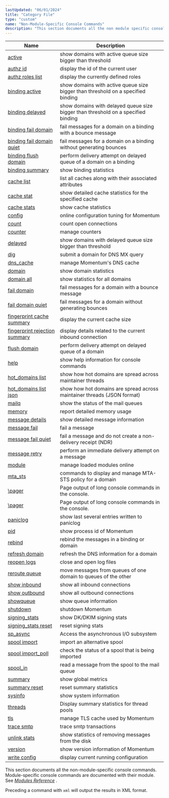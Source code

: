 ```yaml
---
lastUpdated: "06/01/2024"
title: "Category File"
type: "custom"
name: "Non-Module-Specific Console Commands"
description: "This section documents all the non module specific console commands Module specific console commands are documented with their module See Chapter 71 Modules Reference Preceding a command with xml will output the results in XML format..."
---
```



| Name                                                                                | Description                                                                       |
|-------------------------------------------------------------------------------------|-----------------------------------------------------------------------------------|
| [active](/momentum/4/console-commands/active)                                               | show domains with active queue size bigger than threshold                         |
| [authz id](/momentum/4/console-commands/authz-id)                                           | display the id of the current user                                                |
| [authz roles list](/momentum/4/console-commands/authz-roles-list)                           | display the currently defined roles                                               |
| [binding active](/momentum/4/console-commands/binding-active)                               | show domains with active queue size bigger than threshold on a specified binding  |
| [binding delayed](/momentum/4/console-commands/binding-delayed)                             | show domains with delayed queue size bigger than threshold on a specified binding |
| [binding fail domain](/momentum/4/console-commands/binding-fail-domain)                     | fail messages for a domain on a binding with a bounce message                     |
| [binding fail domain quiet](/momentum/4/console-commands/binding-fail-domain-quiet)         | fail messages for a domain on a binding without generating bounces                |
| [binding flush domain](/momentum/4/console-commands/binding-flush-domain)                   | perform delivery attempt on delayed queue of a domain on a binding                |
| [binding summary](/momentum/4/console-commands/binding-summary)                             | show binding statistics                                                           |
| [cache list](/momentum/4/console-commands/cache-list)                                       | list all caches along with their associated attributes                            |
| [cache stat](/momentum/4/console-commands/cache-stat)                                       | show detailed cache statistics for the specified cache                            |
| [cache stats](/momentum/4/console-commands/cache-stats)                                     | show cache statistics                                                             |
| [config](/momentum/4/console-commands/config)                                               | online configuration tuning for Momentum                                          |
| [count](/momentum/4/console-commands/count)                                                 | count open connections                                                            |
| [counter](/momentum/4/console-commands/counter)                                             | manage counters                                                                   |
| [delayed](/momentum/4/console-commands/delayed)                                             | show domains with delayed queue size bigger than threshold                        |
| [dig](/momentum/4/console-commands/dig)                                                     | submit a domain for DNS MX query                                                  |
| [dns_cache](/momentum/4/console-commands/dns-cache)                                         | manage Momentum's DNS cache                                                       |
| [domain](/momentum/4/console-commands/domain)                                               | show domain statistics                                                            |
| [domain all](/momentum/4/console-commands/domain-all)                                       | show statistics for all domains                                                   |
| [fail domain](/momentum/4/console-commands/fail-domain)                                     | fail messages for a domain with a bounce message                                  |
| [fail domain quiet](/momentum/4/console-commands/fail-domain-quiet)                         | fail messages for a domain without generating bounces                             |
| [fingerprint cache summary](/momentum/4/console-commands/fingerprint-cache-summary)         | display the current cache size                                                    |
| [fingerprint rejection summary](/momentum/4/console-commands/fingerprint-rejection-summary) | display details related to the current inbound connection                         |
| [flush domain](/momentum/4/console-commands/flush-domain)                                   | perform delivery attempt on delayed queue of a domain                             |
| [help](/momentum/4/console-commands/help)                                                   | show help information for console commands                                        |
| [hot_domains list](/momentum/4/console-commands/hot-domains-list)                                        | show how hot domains are spread across maintainer threads                                        |
| [hot_domains list json](/momentum/4/console-commands/hot-domains-list-json)                                   | show how hot domains are spread across maintainer threads (JSON format)                                        |
| [mailq](/momentum/4/console-commands/4-mailq)                                                 | show the status of the mail queues                                                |
| [memory](/momentum/4/console-commands/4-memory)                                               | report detailed memory usage                                                      |
| [message details](/momentum/4/console-commands/message-details)                             | show detailed message information                                                 |
| [message fail](/momentum/4/console-commands/message-fail)                                   | fail a message                                                                    |
| [message fail quiet](/momentum/4/console-commands/message-fail-quiet)                       | fail a message and do not create a non-delivery receipt (NDR)                     |
| [message retry](/momentum/4/console-commands/message-retry)                                 | perform an immediate delivery attempt on a message                                |
| [module](/momentum/4/console-commands/4-module)                                               | manage loaded modules online                                                      |
| [mta_sts](/momentum/4/console-commands/mta_sts)                                             | commands to display and manage MTA-STS policy for a domain                        |
| [\pager](/momentum/4/console-commands/pager)                                                | Page output of long console commands in the console.                              |
| [\pager](/momentum/4/console-commands/pager)                                                | Page output of long console commands in the console.                              |
| [paniclog](/momentum/4/console-commands/paniclog)                                           | show last several entries written to paniclog                                     |
| [pid](/momentum/4/console-commands/pid)                                                     | show process id of Momentum                                                       |
| [rebind](/momentum/4/console-commands/rebind)                                               | rebind the messages in a binding or domain                                        |
| [refresh domain](/momentum/4/console-commands/refresh-domain)                               | refresh the DNS information for a domain                                          |
| [reopen logs](/momentum/4/console-commands/reopen-logs)                                     | close and open log files                                                          |
| [reroute queue](/momentum/4/console-commands/reroute-queue)                                 | move messages from queues of one domain to queues of the other                    |
| [show inbound](/momentum/4/console-commands/show-inbound)                                   | show all inbound connections                                                      |
| [show outbound](/momentum/4/console-commands/show-outbound)                                 | show all outbound connections                                                     |
| [showqueue](/momentum/4/console-commands/showqueue)                                         | show queue information                                                            |
| [shutdown](/momentum/4/console-commands/shutdown)                                           | shutdown Momentum                                                                 |
| [signing_stats](/momentum/4/console-commands/signing-stats)                                 | show DK/DKIM signing stats                                                        |
| [signing_stats reset](/momentum/4/console-commands/signing-stats-reset)                     | reset signing stats                                                               |
| [sp_async](/momentum/4/console-commands/sp-async)                                           | Access the asynchronous I/O subsystem                                             |
| [spool import](/momentum/4/console-commands/spool-import)                                   | import an alternative spool                                                       |
| [spool import_poll](/momentum/4/console-commands/spool-import-poll)                         | check the status of a spool that is being imported                                |
| [spool_in](/momentum/4/console-commands/spool-in)                                           | read a message from the spool to the mail queue                                   |
| [summary](/momentum/4/console-commands/summary)                                             | show global metrics                                                               |
| [summary reset](/momentum/4/console-commands/summary-reset)                                 | reset summary statistics                                                          |
| [sysinfo](/momentum/4/console-commands/sysinfo)                                             | show system information                                                           |
| [threads](/momentum/4/console-commands/threads)                                             | Display summary statistics for thread pools                                       |
| [tls](/momentum/4/console-commands/tls)                                                     | manage TLS cache used by Momentum                                                 |
| [trace smtp](/momentum/4/console-commands/trace-smtp)                                       | trace smtp transactions                                                           |
| [unlink stats](/momentum/4/console-commands/unlink-stats)                                   | show statistics of removing messages from the disk                                |
| [version](/momentum/4/console-commands/version)                                             | show version information of Momentum                                              |
| [write config](/momentum/4/console-commands/write-config)                                   | display current running configuration                                             |

This section documents all the non-module-specific console commands. Module-specific console commands are documented with their module. See [*Modules Reference*](/momentum/4/modules/) .

Preceding a command with `xml` will output the results in XML format.
